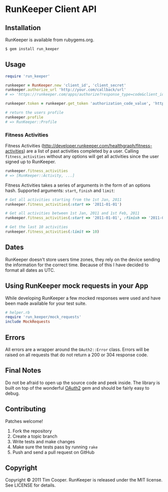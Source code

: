 # RunKeeper Client API

## Installation

RunKeeper is available from rubygems.org.

``` sh
$ gem install run_keeper
```

## Usage

``` ruby
require 'run_keeper'

runkeeper = RunKeeper.new 'client_id', 'client_secret'
runkeeper.authorize_url 'http://your.com/callback/url'
# => 'https://runkeeper.com/apps/authorize?response_type=code&client_id=client_id&redirect_uri=http%3A%2F%2Fyour.com%2Fcallback%2Furl'

runkeeper.token = runkeeper.get_token 'authorization_code_value', 'http://your.com/callback/url'

# return the users profile
runkeeper.profile
# => RunKeeper::Profile
```

### Fitness Activities

Fitness Activities (http://developer.runkeeper.com/healthgraph/fitness-activities) are a list of past activities completed by a user. Calling `fitness_activities` without any options will get all activities since the user signed up to RunKeeper.

``` ruby
runkeeper.fitness_activities
# => [RunKeeper::Activity, ...]
```

Fitness Activities takes a series of arguments in the form of an options hash. Supported arguments: `start`, `finish` and `limit`:

``` ruby
# Get all activities starting from the 1st Jan, 2011
runkeeper.fitness_activities(:start => '2011-01-01')

# Get all activities between 1st Jan, 2011 and 1st Feb, 2011
runkeeper.fitness_activities(:start => '2011-01-01', :finish => '2011-02-01')

# Get the last 10 activities
runkeeper.fitness_activities(:limit => 10)
```

## Dates

RunKeeper doesn't store users time zones, they rely on the device sending the information for the correct time. Because of this I have decided to format all dates as UTC.

## Using RunKeeper mock requests in your App

While developing RunKeeper a few mocked responses were used and have been made available for your test suite.

``` ruby
# helper.rb
require 'run_keeper/mock_requests'
include MockRequests
```

## Errors

All errors are a wrapper around the `OAuth2::Error` class. Errors will be raised on all requests that do not return a 200 or 304 response code.

## Final Notes

Do not be afraid to open up the source code and peek inside. The library is built on top of the wonderful [OAuth2](https://github.com/intridea/oauth2/) gem and should be fairly easy to debug.

## Contributing

Patches welcome!

1. Fork the repository
2. Create a topic branch
3. Write tests and make changes
4. Make sure the tests pass by running `rake`
5. Push and send a pull request on GitHub

## Copyright

Copyright © 2011 Tim Cooper. RunKeeper is released under the MIT license. See LICENSE for details.
